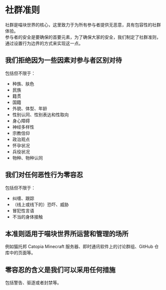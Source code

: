 # 社群准则

社群是喵块世界的核心，这里致力于为所有参与者提供无恶意，具有包容性的社群体验。  
参与者的安全是要确保的首要元素，为了确保大家的安全，我们制定了社群准则，通过设置行为边界的方式来实现这一点。  

## 我们拒绝因为一些因素对参与者区别对待

包括但不限于：
- 种族、肤色
- 民族
- 籍贯
- 国籍
- 外貌、体型、年龄
- 性别认同、性别表达和性取向
- 身心障碍
- 神经多样性
- 宗教信仰
- 政治观点
- 怀孕状况
- 兵役状况
- 物种、物种认同

## 我们对任何恶性行为零容忍

包括但不限于：
- 纠缠、跟踪
- （线上或线下的）恐吓、威胁
- 冒犯性言语
- 不当的身体接触

## 本准则适用于喵块世界所运营和管理的场所

例如猫托邦 Catopia Minecraft 服务器、即时通讯软件上的讨论群组、GitHub 仓库中的页面等。

## 零容忍的含义是我们可以采用任何措施

包括警告、驱逐或者封禁等。
